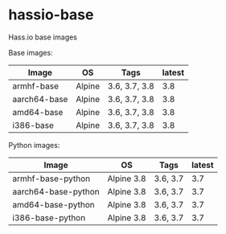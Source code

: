 # hassio-base
Hass.io base images

Base images:

| Image | OS | Tags | latest |
|-------|----|------|--------|
| armhf-base | Alpine | 3.6, 3.7, 3.8 | 3.8 |
| aarch64-base | Alpine | 3.6, 3.7, 3.8 | 3.8 |
| amd64-base | Alpine | 3.6, 3.7, 3.8 | 3.8 |
| i386-base | Alpine | 3.6, 3.7, 3.8 | 3.8 |

Python images:

| Image | OS | Tags | latest |
|-------|----|------|--------|
| armhf-base-python | Alpine 3.8 | 3.6, 3.7 | 3.7 |
| aarch64-base-python | Alpine 3.8 | 3.6, 3.7 | 3.7 |
| amd64-base-python | Alpine 3.8 | 3.6, 3.7 | 3.7 |
| i386-base-python | Alpine 3.8 | 3.6, 3.7 | 3.7 |
